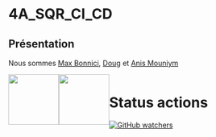 # 4A_SQR_CI_CD


## Présentation

Nous sommes [Max Bonnici](https://github.com/MaxBonnici), [Doug](https://github.com/DoganKaptan) et [Anis Mouniym](https://github.com/AnisMouniym)

<div style="display: flex; flex_direction: row;">
<img centering src="https://user-images.githubusercontent.com/95021980/210582471-8ddd094d-ac9d-4e56-8dad-29d0fd7e7058.png" width="100" height="100" />
<a href="twitch.tv/esicast"><img src="https://user-images.githubusercontent.com/95011291/210586766-d2a52a72-45c3-480d-9545-15d152e0efc8.png" width="100" height="100"><a />
<div />


# Status actions

[![GitHub watchers](https://img.shields.io/github/watchers/Naereen/StrapDown.js.svg?style=social&label=Watch&maxAge=2592000)](https://GitHub.com/Naereen/StrapDown.js/watchers/)
